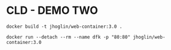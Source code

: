 CLD - DEMO TWO
===========

```
docker build -t jhoglin/web-container:3.0 .
```
```
docker run --detach --rm --name dfk -p "80:80" jhoglin/web-container:3.0
```